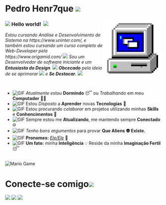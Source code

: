 # Pedro Henr7que <img src="https://github.com/TheDudeThatCode/TheDudeThatCode/blob/master/Assets/Mario_Hello_Big.gif" width="30px">


<!-- 
    &nbsp; [![HitCount](http://hits.dwyl.com/TheDudeThatCode/TheDudeThatCode.svg)](http://hits.dwyl.com/TheDudeThatCode/TheDudeThatCode) 
-->

<img align="right" alt="PC GIF" src="https://github.com/TheDudeThatCode/TheDudeThatCode/blob/master/Assets/PC.gif" width="190" />

### <img src="https://github.com/TheDudeThatCode/TheDudeThatCode/blob/master/Assets/Hi.gif" width="29px"> **Hello world!** &nbsp;<img src="https://github.com/TheDudeThatCode/TheDudeThatCode/blob/master/Assets/Earth.gif" width="24px">


<p>
  <em>
    Estou cursando Análise e Desenvolvimento de Sistema na https://www.uninter.com/, e também estou cursando um curso completo de Web-Developer pela https://www.origamid.com/</b> <img src="https://github.com/TheDudeThatCode/TheDudeThatCode/blob/master/Assets/Developer.gif" width="30px"> Sou um Desenvolvedor de software iniciante e um <b>Entusiasta do Design </b>&nbsp;<img src="https://github.com/TheDudeThatCode/TheDudeThatCode/blob/master/Assets/Designer.gif" width="36px">  <b>Obcecado</b> pela ideia de se aprimorar
    <img src="https://github.com/TheDudeThatCode/TheDudeThatCode/blob/master/Assets/Rocket.gif" width="18px"> e 
    <b>Se Destacar.</b> <img src="https://github.com/TheDudeThatCode/TheDudeThatCode/blob/master/Assets/Medal.gif" width="20px">
  </em>  
</p>

<br>

- <img alt="GIF" src="https://github.com/TheDudeThatCode/TheDudeThatCode/blob/master/Assets/wave.gif" width="20vw" /> *Atualmente estou* **Dormindo** 😴 ou *Trabalhando* em meu **Computador** 👨‍💻
- <img alt="GIF" src="https://github.com/TheDudeThatCode/TheDudeThatCode/blob/master/Assets/gandalf_parrot.gif" width="20vw" /> Estou *Disposto* a **Aprender** novas **Tecnologias** 💪
- <img alt="GIF" src="https://github.com/TheDudeThatCode/TheDudeThatCode/blob/master/Assets/headbang.gif" width="20vw" /> Estou procurando *colaborar* em projetos utilizando minhas **Skills** e **Conhencimentos** 🧠
- <img alt="GIF" src="https://github.com/TheDudeThatCode/TheDudeThatCode/blob/master/Assets/hmm.gif" width="20vw" /> Sempre estou me **Atualizando**, me mantendo sempre **Conectado** 🌐
- <img alt="GIF" src="https://github.com/TheDudeThatCode/TheDudeThatCode/blob/master/Assets/happy.gif" width="20vw" /> *Tenho bons argumentos* para provar **Que Aliens 👽 Existe.**
- <img alt="GIF" src="https://github.com/TheDudeThatCode/TheDudeThatCode/blob/master/Assets/powerup.gif" width="20vw" /> **Pronomes:** [*Ele/Ele*](https://pronoun.is/he) 🧔
- <img alt="GIF" src="https://github.com/TheDudeThatCode/TheDudeThatCode/blob/master/Assets/coin.gif" width="20vw" /> **Um fato:** minha **Inteligência** 💡 Reside da minha **Imaginação Fertil** 😴


    


<br>

<img src="https://github.com/TheDudeThatCode/TheDudeThatCode/blob/master/Assets/Mario_Gameplay.gif" alt="Mario Game" width="980">

<br>

# Conecte-se comigo<img src="https://github.com/TheDudeThatCode/TheDudeThatCode/blob/master/Assets/Handshake.gif" height="32px">

<div> 
  <a href="https://www.instagram.com/pedrohenrirs/" target="_blank"><img src="https://img.shields.io/badge/-Instagram-%23E4405F?style=for-the-badge&logo=instagram&logoColor=white" target="_blank"></a> 
  <a href = "phcode.07@gmail.com"><img src="https://img.shields.io/badge/-Gmail-%23333?style=for-the-badge&logo=gmail&logoColor=white" target="_blank"></a>
  <a href="https://www.linkedin.com/in/pedro-henrique-a47a0b211/"_blank"><img src="https://img.shields.io/badge/-LinkedIn-%230077B5?style=for-the-badge&logo=linkedin&logoColor=white" target="_blank"></a> 
 
 </div>















